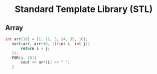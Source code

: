 <h1 align="center">Standard Template Library (STL)</h1>

## Array
```c++
int arr[10] = {1, 12, 3, 24, 35, 16};  
   sort(arr, arr+10, [](int i, int j){  
       return i > j;  
   });   
   F0R(i, 10){  
       cout << arr[i] << " ";  
   }
 ```
